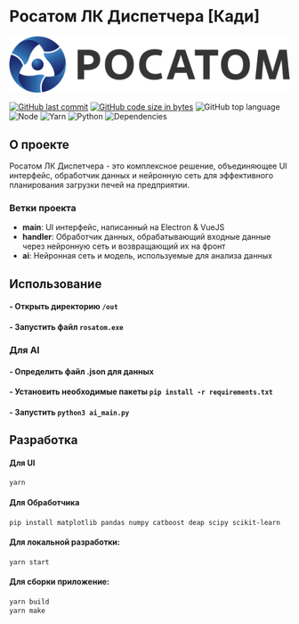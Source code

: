 # Росатом ЛК Диспетчера [Кади]

<img src="./public/rosatomlogo.png">

[![GitHub last commit](https://img.shields.io/github/last-commit/khatskelevich/rosatom-lk)](https://github.com/khatskelevich/rosatom-lk/commits/main)
[![GitHub code size in bytes](https://img.shields.io/github/languages/code-size/khatskelevich/rosatom-lk)](https://github.com/khatskelevich/rosatom-lk)
![GitHub top language](https://img.shields.io/github/languages/top/khatskelevich/rosatom-lk)
![Node](https://img.shields.io/badge/node-%3E%3D18.0.0-brightgreen)
![Yarn](https://img.shields.io/badge/yarn-%3E%3D1.22.0-blue)
![Python](https://img.shields.io/badge/python-3.9-blue)
![Dependencies](https://img.shields.io/badge/dependencies-matplotlib%2C%20pandas%2C%20numpy%2C%20catboost%2C%20deap%2C%20scipy%2C%20sklearn-yellow)

## О проекте

Росатом ЛК Диспетчера - это комплексное решение, объединяющее UI интерфейс, обработчик данных и нейронную сеть для эффективного планирования загрузки печей на предприятии.

### Ветки проекта

- **main**: UI интерфейс, написанный на Electron & VueJS
- **handler**: Обработчик данных, обрабатывающий входные данные через нейронную сеть и возвращающий их на фронт
- **ai**: Нейронная сеть и модель, используемые для анализа данных

## Использование

#### - Открыть директорию `/out`
#### - Запустить файл `rosatom.exe`

### Для AI
#### - Определить файл .json для данных
#### - Установить необходимые пакеты `pip install -r requirements.txt`
#### - Запустить `python3 ai_main.py`

## Разработка

#### Для UI
```shell
yarn 
```
#### Для Обработчика
```shell
pip install matplotlib pandas numpy catboost deap scipy scikit-learn
```


#### Для локальной разработки:
```shell
yarn start
```

#### Для сборки приложение:
```shell
yarn build
yarn make
```
